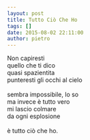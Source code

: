 ```yaml
---
layout: post
title: Tutto Ciò Che Ho
tags: []
date: 2015-08-02 22:11:00
author: pietro
---
```

Non capiresti<br/>quello che ti dico<br/>quasi spazientita<br/>punteresti gli occhi al cielo<br/><br/>sembra impossibile, lo so<br/>ma invece è tutto vero<br/>mi lascio colmare<br/>da ogni esplosione<br/><br/>è tutto ciò che ho.
